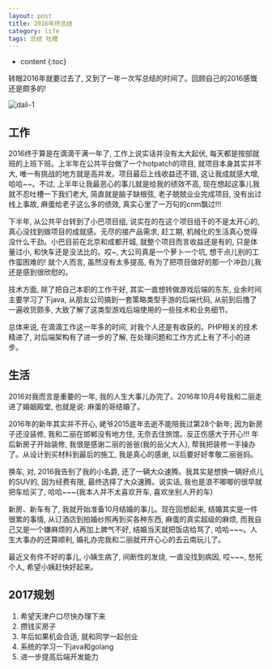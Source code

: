 ```yaml
---
layout: post
title: 2016年终总结
category: life
tags: 总结 吐槽
---
```


* content
{:toc}

转眼2016年就要过去了, 又到了一年一次写总结的时间了。回顾自己的2016感慨还是颇多的!

![dali-1](http://7xj4mc.com1.z0.glb.clouddn.com/dali-1.jpg)

<!--more-->

## 工作

2016终于算是在滴滴干满一年了, 工作上说实话并没有太大起伏, 每天都是按部就班的上班下班。上半年在公共平台做了一个hotpatch的项目, 就项目本身其实并不大, 唯一有挑战的地方就是高并发。项目最后上线收益还不错, 这让我成就感大增, 哈哈~~。不过, 上半年让我最恶心的事儿就是给我的绩效不高, 现在想起这事儿我就不忍吐槽一下我们老大, 简直就是脑子缺根弦, 老子兢兢业业完成项目, 没有出过线上事故, 麻蛋给老子这么多的绩效, 真实心里了一万句的cnm飘过!!!

下半年, 从公共平台转到了小巴项目组, 说实在的在这个项目组干的不是太开心的, 真心没找到做项目的成就感。无尽的接产品需求, 赶工期, 机械化的生活真心觉得没什么干劲。小巴目前在北京和成都开城, 就整个项目而言收益还是有的, 只是体量过小, 和快车还是没法比的。哎~, 大公司真是一个萝卜一个坑, 想干点儿别的工作蛮困难的! 就个人而言, 虽然没有太多提高, 有为了把项目做好的那一个冲劲儿我还是感到很欣慰的。

技术方面, 除了把自己本职的工作干好, 其实一直想转做游戏后端的东东, 业余时间主要学习了下java, 从朋友公司搞到一套策略类型手游的后端代码, 从前到后撸了一遍收货颇多, 大致了解了这类型游戏后端使用的一些技术和业务细节。

总体来说, 在滴滴工作这一年多的时间, 对我个人还是有收获的。PHP相关的技术精进了, 对后端架构有了进一步的了解, 在处理问题和工作方式上有了不小的进步。

## 生活

2016对我而言是重要的一年, 我的人生大事儿办完了。2016年10月4号我和二丽走进了婚姻殿堂, 也就是说: 麻蛋的哥结婚了。

2016年的新年其实并不开心, 姥爷2015底年去逝不能陪我过第28个新年; 因为新房子还没装修, 我和二丽在邯郸没有地方住, 无奈去住旅馆。反正伤感大于开心!!! 年后新房子开始装修, 我很是感谢二丽的爸爸(我的岳父大人), 帮我把装修一手操办了。从设计到买材料到最后的施工, 我是真心的感谢, 以后要好好孝敬二丽爸妈。

换车, 对, 2016我告别了我的小名爵, 还了一辆大众速腾。我其实是想换一辆好点儿的SUV的, 因为经费有限, 最终选择了大众速腾。说实话, 我也是浪不唧唧的很早就把车给买了, 哈哈~~~(我本人并不太喜欢开车, 喜欢坐别人开的车)

新房、新车有了, 我就开始准备10月结婚的事儿。现在回想起来, 结婚其实是一件很累的事情, 从订酒店到拍婚纱照再到买各种东西, 麻蛋的真实超级的麻烦, 而我自己又是一个嫌麻烦的人再加上脾气不好, 结婚当天就把饭店给骂了, 哈哈~~~。人生大事办的还算顺利, 婚礼办完我和二丽就开开心心的去云南玩儿了。

最近又有件不好的事儿, 小姨生病了, 间断性的发烧, 一直没找到病因, 哎~~~, 愁死个人, 希望小姨赶快好起来。

## 2017规划

1. 希望天津户口尽快办理下来
2. 攒钱买房子
3. 年后如果机会合适, 就和同学一起创业
4. 系统的学习一下java和golang
5. 进一步提高后端开发能力
